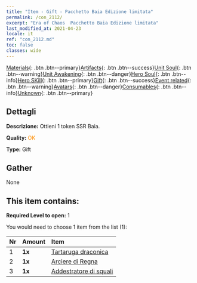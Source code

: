 ```yaml
---
title: "Item - Gift - Pacchetto Baia Edizione limitata"
permalink: /con_2112/
excerpt: "Era of Chaos  Pacchetto Baia Edizione limitata"
last_modified_at: 2021-04-23
locale: it
ref: "con_2112.md"
toc: false
classes: wide
---
```

 [Materials](/ItemsIT/){: .btn .btn--primary}[Artifacts](/ItemsIT/Artifacts/){: .btn .btn--success}[Unit Soul](/ItemsIT/UnitSoul/){: .btn .btn--warning}[Unit Awakening](/ItemsIT/UnitAwakening/){: .btn .btn--danger}[Hero Soul](/ItemsIT/HeroSoul/){: .btn .btn--info}[Hero SKill](/ItemsIT/HeroSkill/){: .btn .btn--primary}[Gift](/ItemsIT/Gift/){: .btn .btn--success}[Event related](/ItemsIT/Events/){: .btn .btn--warning}[Avatars](/ItemsIT/Avatars/){: .btn .btn--danger}[Consumables](/ItemsIT/Consumables/){: .btn .btn--info}[Unknown](/ItemsIT/Unknown/){: .btn .btn--primary}

## Dettagli
 **Descrizione:** Ottieni 1 token SSR Baia.

 **Quality:** <span style="color: #FF8C00">OK</span>

 **Type:** Gift

## Gather

  None

## This item contains:

 **Required Level to open:** 1

 You would need to choose 1 item from the list (1):

  | Nr | Amount |     Item    |
  |:---|:-------|:------------|
  | 1 |  **1x** | [Tartaruga draconica](/ItemsIT/unt_278/) |  | 
  | 2 |  **1x** | [Arciere di Regna](/ItemsIT/unt_274/) |  | 
  | 3 |  **1x** | [Addestratore di squali](/ItemsIT/unt_281/) |  | 
